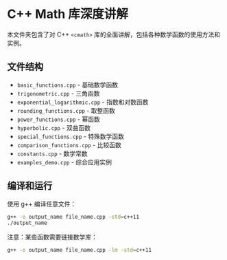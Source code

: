 # C++ Math 库深度讲解

本文件夹包含了对 C++ `<cmath>` 库的全面讲解，包括各种数学函数的使用方法和实例。

## 文件结构

- `basic_functions.cpp` - 基础数学函数
- `trigonometric.cpp` - 三角函数
- `exponential_logarithmic.cpp` - 指数和对数函数
- `rounding_functions.cpp` - 取整函数
- `power_functions.cpp` - 幂函数
- `hyperbolic.cpp` - 双曲函数
- `special_functions.cpp` - 特殊数学函数
- `comparison_functions.cpp` - 比较函数
- `constants.cpp` - 数学常数
- `examples_demo.cpp` - 综合应用实例

## 编译和运行

使用 g++ 编译任意文件：
```bash
g++ -o output_name file_name.cpp -std=c++11
./output_name
```

注意：某些函数需要链接数学库：
```bash
g++ -o output_name file_name.cpp -lm -std=c++11
```